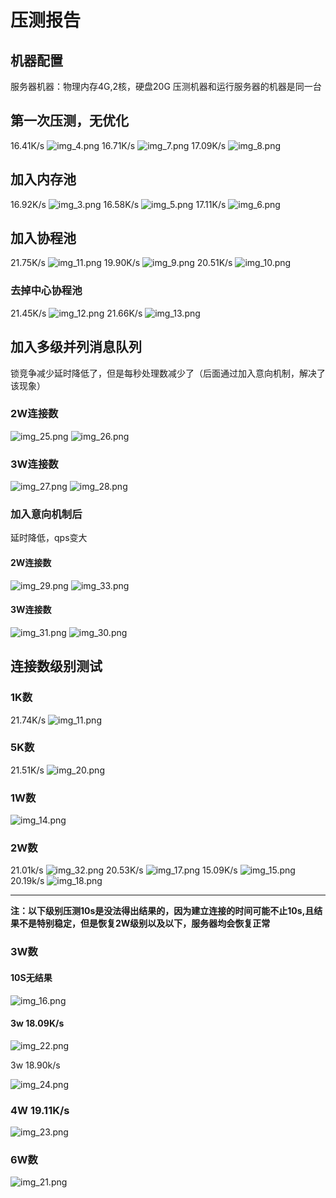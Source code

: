 
# 压测报告

## 机器配置
服务器机器：物理内存4G,2核，硬盘20G
压测机器和运行服务器的机器是同一台

## 第一次压测，无优化
16.41K/s
![img_4.png](img_4.png)
16.71K/s
![img_7.png](img_7.png)
17.09K/s
![img_8.png](img_8.png)

## 加入内存池
16.92K/s
![img_3.png](img_3.png)
16.58K/s
![img_5.png](img_5.png)
17.11K/s
![img_6.png](img_6.png)

## 加入协程池
21.75K/s
![img_11.png](img_11.png)
19.90K/s
![img_9.png](img_9.png)
20.51K/s
![img_10.png](img_10.png)

### 去掉中心协程池

21.45K/s
![img_12.png](img_12.png)
21.66K/s
![img_13.png](img_13.png)

## 加入多级并列消息队列

锁竞争减少延时降低了，但是每秒处理数减少了（后面通过加入意向机制，解决了该现象）

### 2W连接数

![img_25.png](img_25.png)
![img_26.png](img_26.png)

### 3W连接数

![img_27.png](img_27.png)
![img_28.png](img_28.png)

### 加入意向机制后

延时降低，qps变大

#### 2W连接数
![img_29.png](img_29.png)
![img_33.png](img_33.png)
#### 3W连接数

![img_31.png](img_31.png)
![img_30.png](img_30.png)

## 连接数级别测试

### 1K数

21.74K/s
![img_11.png](img_11.png)

### 5K数

21.51K/s
![img_20.png](img_20.png)

### 1W数

![img_14.png](img_14.png)

### 2W数

21.01k/s
![img_32.png](img_32.png)
20.53K/s
![img_17.png](img_17.png)
15.09K/s
![img_15.png](img_15.png)
20.19k/s
![img_18.png](img_18.png)

-----

**注：以下级别压测10s是没法得出结果的，因为建立连接的时间可能不止10s,且结果不是特别稳定，但是恢复2W级别以及以下，服务器均会恢复正常**

### 3W数

#### 10S无结果
![img_16.png](img_16.png)

#### 3w 18.09K/s

![img_22.png](img_22.png)

3w 18.90k/s

![img_24.png](img_24.png)

### 4W 19.11K/s

![img_23.png](img_23.png)

### 6W数

![img_21.png](img_21.png)


